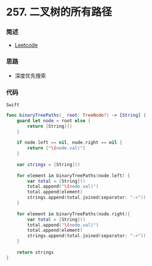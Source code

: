 # 257. 二叉树的所有路径

### 简述

- [Leetcode](https://leetcode-cn.com/problems/binary-tree-paths/)

### 思路

- 深度优先搜索

### 代码

`Swift`

```swift
func binaryTreePaths(_ root: TreeNode?) -> [String] {
    guard let node = root else {
        return [String]()
    }
    
    if node.left == nil, node.right == nil {
        return ["\(node.val)"]
    }
    
    var strings = [String]()
    
    for element in binaryTreePaths(node.left) {
        var total = [String]()
        total.append("\(node.val)")
        total.append(element)
        strings.append(total.joined(separator: "->"))
    }
    
    for element in binaryTreePaths(node.right){
        var total = [String]()
        total.append("\(node.val)")
        total.append(element)
        strings.append(total.joined(separator: "->"))
    }
    
    return strings
}

```
